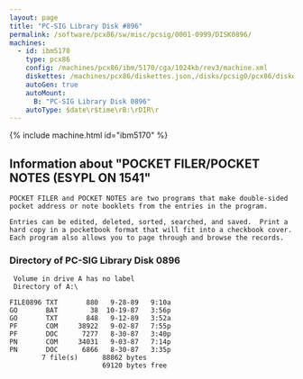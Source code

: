 ```yaml
---
layout: page
title: "PC-SIG Library Disk #896"
permalink: /software/pcx86/sw/misc/pcsig/0001-0999/DISK0896/
machines:
  - id: ibm5170
    type: pcx86
    config: /machines/pcx86/ibm/5170/cga/1024kb/rev3/machine.xml
    diskettes: /machines/pcx86/diskettes.json,/disks/pcsig0/pcx86/diskettes.json
    autoGen: true
    autoMount:
      B: "PC-SIG Library Disk 0896"
    autoType: $date\r$time\rB:\rDIR\r
---
```


{% include machine.html id="ibm5170" %}

## Information about "POCKET FILER/POCKET NOTES (ESYPL ON 1541"

    POCKET FILER and POCKET NOTES are two programs that make double-sided
    pocket address or note booklets from the entries in the program.
    
    Entries can be edited, deleted, sorted, searched, and saved.  Print a
    hard copy in a pocketbook format that will fit into a checkbook cover.
    Each program also allows you to page through and browse the records.

### Directory of PC-SIG Library Disk 0896

     Volume in drive A has no label
     Directory of A:\

    FILE0896 TXT       880   9-28-89   9:10a
    GO       BAT        38  10-19-87   3:56p
    GO       TXT       848   9-12-89   3:52a
    PF       COM     38922   9-02-87   7:55p
    PF       DOC      7277   8-30-87   3:40p
    PN       COM     34031   9-03-87   7:14p
    PN       DOC      6866   8-30-87   3:35p
            7 file(s)      88862 bytes
                           69120 bytes free
